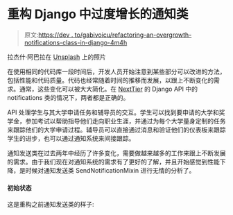 # 重构 Django 中过度增长的通知类

> 原文:[https://dev . to/gabivoicu/refactoring-an-overgrowth-notifications-class-in-django-4m4h](https://dev.to/gabivoicu/refactoring-an-overgrown-notifications-class-in-django-4m4h)

拉杰什·阿巴拉在 [Unsplash](https://unsplash.com/photos/IBWIy0tZ2Vw) 上的照片

在使用相同的代码库一段时间后，开发人员开始注意到某些部分可以改进的方法，包括性能和代码质量。代码也经常随着时间的推移而发展，以跟上不断变化的需求。通常，这些变化可以被大大简化。在 [NextTier](https://nexttier.com/) 的 Django API 中的 notifications 类的情况下，两者都是正确的。

API 处理学生与其大学申请任务和辅导员的交互。学生可以找到要申请的大学和奖学金，参加考试以帮助指导他们走向职业生涯，并通过为每个大学量身定制的任务来跟踪他们的大学申请过程。辅导员可以直接通过消息和验证他们的仪表板来跟踪学生的进步，也可以通过通知系统来间接跟踪。

通知发送类在过去两年中经历了许多变化，需要做越来越多的工作来跟上不断发展的需求。由于我们现在对通知系统的需求有了更好的了解，并且开始感觉到性能下降，是时候对通知发送类 SendNotificationMixin 进行无情的分析了。

#### [](#the-initial%C2%A0state)初始状态

这是重构之前通知发送类的样子: